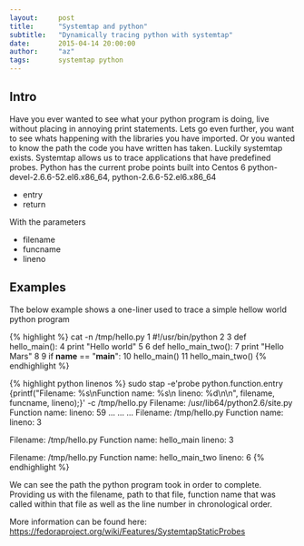 ```yaml
---
layout:     post
title:      "Systemtap and python"
subtitle:   "Dynamically tracing python with systemtap"
date:       2015-04-14 20:00:00
author:     "az"
tags:       systemtap python
---
```


<p>
<h2 class="section-heading">Intro</h2>
Have you ever wanted to see what your python program is doing, live without placing in annoying print statements. Lets go
even further, you want to see whats happening with the libraries you have imported. Or you wanted to know the path the code
you have written has taken. Luckily systemtap exists. Systemtap allows us to trace applications that have 
predefined probes. Python has the current probe points built into Centos 6 python-devel-2.6.6-52.el6.x86_64, python-2.6.6-52.el6.x86_64
<ul>
<li> entry </li>
<li> return </li>
</ul>

With the parameters 
<ul>
<li> filename </li>
<li> funcname </li>
<li> lineno </li>
</ul>
</p>

<p>
<h2 class="section-heading">Examples</h2>
The below example shows a one-liner used to trace a simple hellow world python program

{% highlight %}
cat -n /tmp/hello.py
     1	#!/usr/bin/python
     2
     3	def hello_main():
     4	   print "Hello world"
     5
     6	def hello_main_two():
     7	   print "Hello Mars"
     8
     9	if __name__ == "__main__":
    10	   hello_main()
    11	   hello_main_two()
{% endhighlight %}

{% highlight python linenos %}
sudo stap -e'probe python.function.entry {printf("Filename: %s\nFunction name: %s\n lineno: %d\n\n", filename, funcname, lineno);}' -c /tmp/hello.py
Filename: /usr/lib64/python2.6/site.py
Function name: <module>
 lineno: 59
...
...
...
Filename: /tmp/hello.py
Function name: <module>
 lineno: 3

Filename: /tmp/hello.py
Function name: hello_main
 lineno: 3

Filename: /tmp/hello.py
Function name: hello_main_two
 lineno: 6
{% endhighlight %}

We can see the path the python program took in order to complete. Providing us with the filename, path to that file, function name
that was called within that file as well as the line number in chronological order.

More information can be found here: https://fedoraproject.org/wiki/Features/SystemtapStaticProbes
</p>
